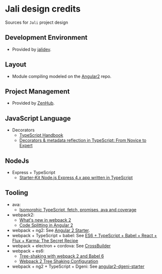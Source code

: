 # Jali design credits
Sources for `Jali` project design

## Development Environment
- Provided by [jalidev].

## Layout
- Module compiling modeled on the [Angular2] repo.

## Project Management
- Provided by [ZenHub].

## JavaScript Language
- Decorators
  - [TypeScript Handbook][DecoratorTypeScript]
  - [Decorators & metadata reflection in TypeScript: From Novice to Expert][DecoratorExpert]

## NodeJs
- Express + TypeScript
  - [Starter-Kit Node.js Express 4.x app written in TypeScript][ExpressTypeScript]

## Tooling
- ava:
  - [Isomorphic TypeScript, fetch, promises, ava and coverage][ava-example]
- webpack2:
  - [What's new in webpack 2][webpack2]
  - [Code Splitting in Angular 2][code-splitting]
- webpack + ng2: See [Angular 2 Starter][Angular2Starter].
- webpack + TypeScript + babel: See [ES6 + TypeScript + Babel + React + Flux + Karma: The Secret Recipe][johnreilly]
- webpack + electron + cordova: See [CrossBuilder]
- webpack + es6:
  - [Tree-shaking with webpack 2 and Babel 6][2ality]
  - [Webpack 2 Tree Shaking Configuration][modus-create]
- webpack + ng2 + TypeScript + Dgeni: See [angular2-dgeni-starter]

[2ality]: http://www.2ality.com/2015/12/webpack-tree-shaking.html
[Angular2]: https://github.com/angular/angular
[Angular2Starter]: https://github.com/AngularClass/angular2-webpack-starter "An Angular 2 Starter kit featuring Angular 2 (Router, Http, Forms, Services, Tests, E2E), Karma, Protractor, Jasmine, TypeScript, and Webpack by @AngularClass"
[angular2-dgeni-starter]: https://github.com/rangle/angular2-dgeni-starter
[ava-example]: http://source.coveo.com/2016/05/11/isomorphic-typescript-ava-w-coverage/
[code-splitting]: http://blog.waffle.io/code-splitting-angular-2-webpack-2/
[CrossBuilder]:  https://github.com/zalmoxisus/crossbuilder
[DecoratorExpert]: http://blog.wolksoftware.com/decorators-reflection-javascript-typescript
[DecoratorTypeScript]: https://www.typescriptlang.org/docs/handbook/decorators.html (Decorators)
[ExpressTypeScript]: https://github.com/czechboy0/Express-4x-Typescript-Sample
[jalidev]: https://github.com/latticework/jalidev (Linux development environment for Jali projects.)
[johnreilly]: http://blog.johnnyreilly.com/2015/12/es6-typescript-babel-react-flux-karma.html
[modus-create]: http://moduscreate.com/webpack-2-tree-shaking-configuration/
[webpack2]: https://gist.github.com/sokra/27b24881210b56bbaff7
[ZenHub]: https://www.zenhub.com/ (ZenHub is agile project management integrated natively in GitHub)

